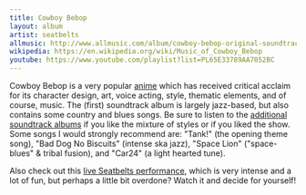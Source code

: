 ```yaml
---
title: Cowboy Bebop
layout: album
artist: seatbelts
allmusic: http://www.allmusic.com/album/cowboy-bebop-original-soundtrack-mw0000984943
wikipedia: https://en.wikipedia.org/wiki/Music_of_Cowboy_Bebop
youtube: https://www.youtube.com/playlist?list=PL65E33789AA7052BC
---
```


Cowboy Bebop is a very popular [anime](https://en.wikipedia.org/wiki/Cowboy_Bebop) which has received critical acclaim for its character design, art, voice acting, style, thematic elements, and of course, music. The (first) soundtrack album is largely jazz-based, but also contains some country and blues songs. Be sure to listen to the [additional soundtrack albums](https://en.wikipedia.org/wiki/Music_of_Cowboy_Bebop) if you like the mixture of styles or if you liked the show. Some songs I would strongly recommend are: "Tank!" (the opening theme song), "Bad Dog No Biscuits" (intense ska jazz), "Space Lion" ("space-blues" &amp; tribal fusion), and "Car24" (a light hearted tune).

Also check out this [live Seatbelts performance](https://www.youtube.com/watch?v=_GywG4NFado), which is very intense and a lot of fun, but perhaps a little bit overdone? Watch it and decide for yourself!
